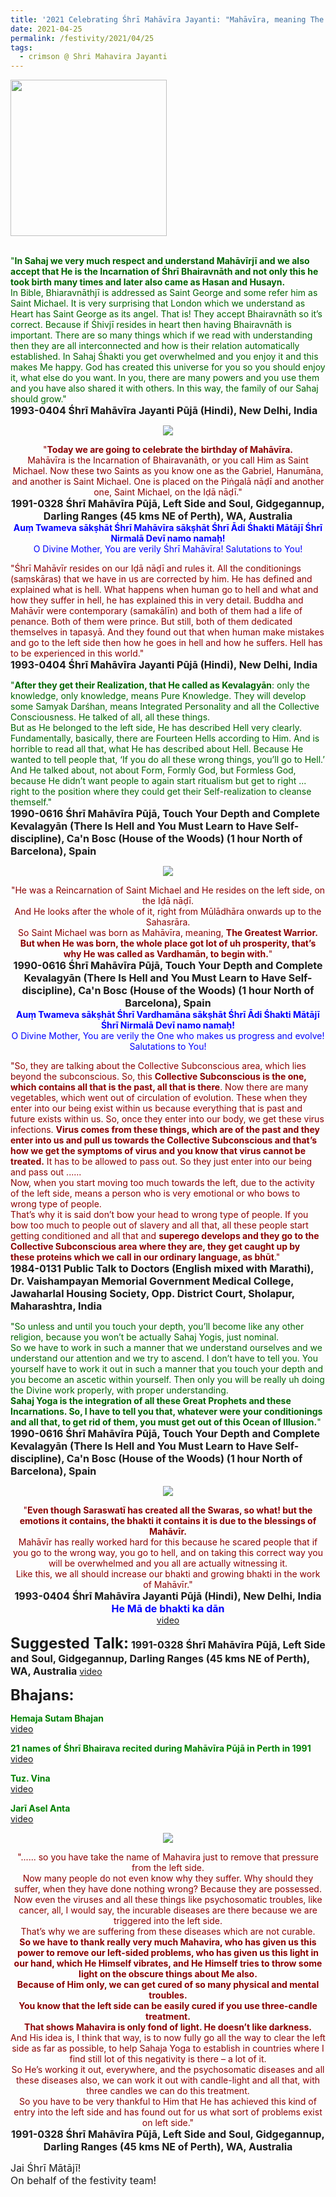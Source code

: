```yaml
---
title: '2021 Celebrating Śhrī Mahāvīra Jayanti: "Mahāvīra, meaning The Greatest Warrior." '
date: 2021-04-25
permalink: /festivity/2021/04/25
tags:
  - crimson @ Shri Mahavira Jayanti
---
```


<div style="text-align: left"><img src="/images/image1.png" width="250" /></div><br>

<p>
<font color="DarkGreen">"<b>In Sahaj we very much respect and understand Mahāvīrjī and we also accept that He is the Incarnation of Śhrī Bhairavnāth and not only this he took birth many times and later also came as Hasan and Husayn.</b><br>
In Bible, Bhiaravnāthjī is addressed as Saint George and some refer him as Saint Michael. It is very surprising that London which we understand as Heart has Saint George as its angel. That is! They accept Bhairavnāth so it’s correct. Because if Śhivjī resides in heart then having Bhairavnāth is important. There are so many things which if we read with understanding then they are all interconnected and how is their relation automatically established. In Sahaj Śhakti you get overwhelmed and you enjoy it and this makes Me happy. God has created this universe for you so you should enjoy it, what else do you want. In you, there are many powers and you use them and you have also shared it with others. In this way, the family of our Sahaj should grow."</font><br>
<font size="+0"><b>1993-0404 Śhrī Mahāvīra Jayanti Pūjā (Hindi), New Delhi, India</b></font>
</p>

<div style="text-align: center"><img src="https://pub-1e517d8c73a64c9c82977d676b1fff72.r2.dev/image685.png" /></div>

<p style="text-align:center;">
<font color="DarkRed">"<b>Today we are going to celebrate the birthday of Mahāvīra.</b><br>
Mahāvīra is the Incarnation of Bhairavanāth, or you call Him as Saint Michael. Now these two Saints as you know one as the Gabriel, Hanumāna, and another is Saint Michael. One is placed on the Piṅgalā nāḍī and another one, Saint Michael, on the Iḍā nāḍī."</font><br>
<font size="+0"><b>1991-0328 Śhrī Mahāvīra Pūjā, Left Side and Soul, Gidgegannup, Darling Ranges (45 kms NE of Perth), WA, Australia</b></font><br>
<font color="blue"><b>Auṃ Twameva sākṣhāt Śhrī Mahāvīra sākṣhāt Śhrī Ādi Śhakti Mātājī Śhrī Nirmalā Devī namo namaḥ!</b></font><br>
<font color="blue">O Divine Mother, You are verily Śhrī Mahāvīra! Salutations to You! </font>
</p>

<p>
<font color="DarkRed">"Śhrī Mahāvīr resides on our Iḍā nāḍī and rules it. All the conditionings (saṃskāras) that we have in us are corrected by him. He has defined and explained what is hell. What happens when human go to hell and what and how they suffer in hell, he has explained this in very detail. Buddha and Mahāvīr were contemporary (samakālīn) and both of them had a life of penance. Both of them were prince. But still, both of them dedicated themselves in tapasyā. And they found out that when human make mistakes and go to the left side then how he goes in hell and how he suffers. Hell has to be experienced in this world."</font><br>
<font size="+0"><b>1993-0404 Śhrī Mahāvīra Jayanti Pūjā (Hindi), New Delhi, India</b></font>
</p>

<p>
<font color="DarkGreen">"<b>After they get their Realization, that He called as Kevalagyān</b>: only the knowledge, only knowledge, means Pure Knowledge. They will develop some Samyak Darśhan, means Integrated Personality and all the Collective Consciousness. He talked of all, all these things.<br>
But as He belonged to the left side, He has described Hell very clearly. Fundamentally, basically, there are Fourteen Hells according to Him. And is horrible to read all that, what He has described about Hell. Because He wanted to tell people that, ‘If you do all these wrong things, you’ll go to Hell.’ And He talked about, not about Form, Formly God, but Formless God, because He didn’t want people to again start ritualism but get to right ... right to the position where they could get their Self-realization to cleanse themself."</font><br>
<font size="+0"><b>1990-0616 Śhrī Mahāvīra Pūjā, Touch Your Depth and Complete Kevalagyān (There Is Hell and You Must Learn to Have Self-discipline), Ca'n Bosc (House of the Woods) (1 hour North of Barcelona), Spain</b></font>
</p>

<div style="text-align: center"><img src="https://pub-1e517d8c73a64c9c82977d676b1fff72.r2.dev/image686.png" /></div>

<p style="text-align:center;">
<font color="DarkRed">"He was a Reincarnation of Saint Michael and He resides on the left side, on the Iḍā nāḍī.<br>
And He looks after the whole of it, right from Mūlādhāra onwards up to the Sahasrāra.<br> 
So Saint Michael was born as Mahāvīra, meaning, <b>The Greatest Warrior.<br>
But when He was born, the whole place got lot of uh prosperity, that’s why He was called as Vardhamān, to begin with.</b>"</font><br>
<font size="+0"><b>1990-0616 Śhrī Mahāvīra Pūjā, Touch Your Depth and Complete Kevalagyān (There Is Hell and You Must Learn to Have Self-discipline), Ca'n Bosc (House of the Woods) (1 hour North of Barcelona), Spain</b></font><br>
<font color="blue"><b>Auṃ Twameva sākṣhāt Śhrī Vardhamāna sākṣhāt Śhrī Ādi Śhakti Mātājī Śhrī Nirmalā Devī namo namaḥ!</b></font><br>
<font color="blue">O Divine Mother, You are verily the One who makes us progress and evolve! Salutations to You!</font>
</p>

<p>
<font color="DarkRed">"So, they are talking about the Collective Subconscious area, which lies beyond the subconscious. So, this <b>Collective Subconscious is the one, which contains all that is the past, all that is there</b>. Now there are many vegetables, which went out of circulation of evolution. These when they enter into our being exist within us because everything that is past and future exists within us. So, once they enter into our body, we get these virus infections. <b>Virus comes from these things, which are of the past and they enter into us and pull us towards the Collective Subconscious and that’s how we get the symptoms of virus and you know that virus cannot be treated.</b> It has to be allowed to pass out. So they just enter into our being and pass out ......<br>
Now, when you start moving too much towards the left, due to the activity of the left side, means a person who is very emotional or who bows to wrong type of people.<br>
That’s why it is said don’t bow your head to wrong type of people. If you bow too much to people out of slavery and all that, all these people start getting conditioned and all that and <b>superego develops and they go to the Collective Subconscious area where they are, they get caught up by these proteins which we call in our ordinary language, as bhūt</b>."</font><br>
<font size="+0"><b>1984-0131 Public Talk to Doctors (English mixed with Marathi), Dr. Vaishampayan Memorial Government Medical College, Jawaharlal Housing Society, Opp. District Court, Sholapur, Maharashtra, India</b></font>
</p>

<p>
<font color="DarkGreen">"So unless and until you touch your depth, you’ll become like any other religion, because you won’t be actually Sahaj Yogis, just nominal.<br>
So we have to work in such a manner that we understand ourselves and we understand our attention and we try to ascend. I don’t have to tell you. You yourself have to work it out in such a manner that you touch your depth and you become an ascetic within yourself. Then only you will be really uh doing the Divine work properly, with proper understanding.<br>
<b>Sahaj Yoga is the integration of all these Great Prophets and these Incarnations. So, I have to tell you that, whatever were your conditionings and all that, to get rid of them, you must get out of this Ocean of Illusion.</b>"</font><br>
<font size="+0"><b>1990-0616 Śhrī Mahāvīra Pūjā, Touch Your Depth and Complete Kevalagyān (There Is Hell and You Must Learn to Have Self-discipline), Ca'n Bosc (House of the Woods) (1 hour North of Barcelona), Spain</b></font>
</p>

<div style="text-align: center"><img src="/images/image687.png" /></div>

<p style="text-align:center;">
<font color="DarkRed">"<b>Even though Saraswatī has created all the Swaras, so what! but the emotions it contains, the bhakti it contains it is due to the blessings of Mahāvīr.</b><br> 
Mahāvīr has really worked hard for this because he scared people that if you go to the wrong way, you go to hell, and on taking this correct way you will be overwhelmed and you all are actually witnessing it.<br>
 Like this, we all should increase our bhakti and growing bhakti in the work of Mahāvīr."</font><br>
<font size="+0"><b>1993-0404 Śhrī Mahāvīra Jayanti Pūjā (Hindi), New Delhi, India</b></font><br>
<font size="+0"><font color="blue"><b>He Mā de bhakti ka dān</b></font></font><br>
<a href="https://www.youtube.com/watch?v=Et3hIIoXkhw&ab_channel=SahajaYoga">video</a>
</p>

<font size="+2"><b>Suggested Talk:</b></font> 
<font size="+0"><b>1991-0328 Śhrī Mahāvīra Pūjā, Left Side and Soul, Gidgegannup, Darling Ranges (45 kms NE of Perth), WA, Australia</b></font>
<a href="https://www.youtube.com/watch?v=0Xe63y5hiu8&t=1s&ab_channel=TeachingsofH.H.ShriMatajiNirmalaDevi"> video</a><br>

<font size="+2"><b>Bhajans:</b></font>

<p>
<font color="green"><b>Hemaja Sutam Bhajan</b></font><br>
<a href="https://www.youtube.com/watch?v=mGvUq8-ebXo&ab_channel=SahajayogaCulture">video</a>
</p>

<p>
<font color="green"><b>21 names of Śhrī Bhairava recited during Mahāvīra Pūjā in Perth in 1991</b></font><br>
<a href="https://seven-teams.github.io/Videos_Links.html">video</a>
</p>

<p>
<font color="green"><b>Tuz. Vina</b></font><br>
<a href="https://seven-teams.github.io/Videos_Links.html">video</a>
</p>

<p>
<font color="green"><b>Jarī Asel Anta</b></font><br>
<a href="https://www.youtube.com/watch?v=6aHXifIBHPs&ab_channel=SahajaYoga">video</a> 
</p>

<div style="text-align: center"><img src="/images/image688.png" /></div>

<p style="text-align:center;">
<font color="DarkRed">"...... so you have take the name of Mahavira just to remove that pressure from the left side.<br>
Now many people do not even know why they suffer. Why should they suffer, when they have done nothing wrong? Because they are possessed.<br>
Now even the viruses and all these things like psychosomatic troubles, like cancer, all, I would say, the incurable diseases are there because we are triggered into the left side.<br>
That’s why we are suffering from these diseases which are not curable.<br>
<b>So we have to thank really very much Mahavira, who has given us this power to remove our left-sided problems, who has given us this light in our hand, which He Himself vibrates, and He Himself tries to throw some light on the obscure things about Me also.<br>
Because of Him only, we can get cured of so many physical and mental troubles.<br>
You know that the left side can be easily cured if you use three-candle treatment.<br>
That shows Mahavira is only fond of light. He doesn’t like darkness.</b><br>
And His idea is, I think that way, is to now fully go all the way to clear the left side as far as possible, to help Sahaja Yoga to establish in countries where I find still lot of this negativity is there – a lot of it.<br>
So He’s working it out, everywhere, and the psychosomatic diseases and all these diseases also, we can work it out with candle-light and all that, with three candles we can do this treatment.<br>
So you have to be very thankful to Him that He has achieved this kind of entry into the left side and has found out for us what sort of problems exist on left side."</font><br>
<font size="+0"><b>1991-0328 Śhrī Mahāvīra Pūjā, Left Side and Soul, Gidgegannup, Darling Ranges (45 kms NE of Perth), WA, Australia</b></font>
</p>

<p>
<font size="+0">Jai Śhrī Mātājī!<br>
On behalf of the festivity team!</font>
</p>